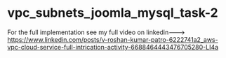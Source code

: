 # vpc_subnets_joomla_mysql_task-2

For the full implementation see my full video on linkedin--->
https://www.linkedin.com/posts/v-roshan-kumar-patro-6222741a2_aws-vpc-cloud-service-full-intrication-activity-6688464443476705280-LI4a

